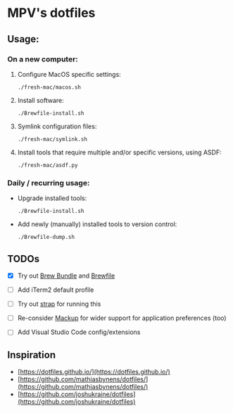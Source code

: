 # MPV's dotfiles

## Usage:

### On a new computer:

1. Configure MacOS specific settings:

    ```shell
    ./fresh-mac/macos.sh
    ```

2. Install software:

    ```shell
    ./Brewfile-install.sh
    ```

3. Symlink configuration files:

    ```shell
    ./fresh-mac/symlink.sh
    ```

4. Install tools that require multiple and/or specific versions, using ASDF:

    ```shell
    ./fresh-mac/asdf.py
    ```

### Daily / recurring usage:

* Upgrade installed tools:

    ```shell
    ./Brewfile-install.sh
    ```

* Add newly (manually) installed tools to version control:

    ```shell
    ./Brewfile-dump.sh
    ```

## TODOs

- [X] Try out [Brew Bundle](https://github.com/Homebrew/homebrew-bundle) and [Brewfile](https://github.com/joshukraine/dotfiles/blob/master/Brewfile)
- [ ] Add iTerm2 default profile
- [ ] Try out [strap](https://github.com/MikeMcQuaid/strap) for running this
- [ ] Re-consider [Mackup](https://github.com/lra/mackup) for wider support for application preferences (too)
- [ ] Add Visual Studio Code config/extensions


## Inspiration

- [https://dotfiles.github.io/](https://dotfiles.github.io/)
- [https://github.com/mathiasbynens/dotfiles/](https://github.com/mathiasbynens/dotfiles/)
- [https://github.com/joshukraine/dotfiles](https://github.com/joshukraine/dotfiles)
